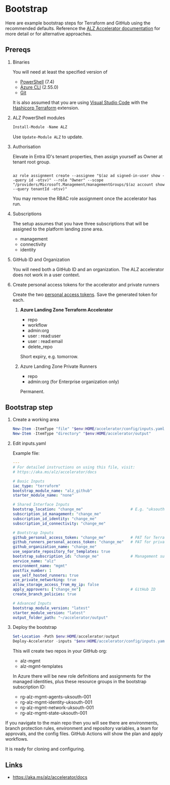 # Bootstrap

Here are example bootstrap steps for Terraform and GitHub using the recommended defaults. Reference the [ALZ Accelerator documentation](https://aka.ms/alz/accelerator/docs) for more detail or for alternative approaches.


## Prereqs

1. Binaries

    You will need at least the specified version of

    - [PowerShell](https://learn.microsoft.com/powershell/scripting/install/installing-powershell) (7.4)
    - [Azure CLI](https://learn.microsoft.com/cli/azure/install-azure-cli) (2.55.0)
    - [Git](https://git-scm.com/downloads)

    It is also assumed that you are using [Visual Studio Code](https://aka.ms/vscode) with the [Hashicorp Terraform](https://marketplace.visualstudio.com/items?itemName=HashiCorp.terraform) extension.

1. ALZ PowerShell modules

   ```powershell
   Install-Module -Name ALZ
   ```

   Use `Update-Module ALZ` to update.

1. Authorisation

    Elevate in Entra ID's tenant properties, then assign yourself as Owner at tenant root group.

    ```shell

    az role assignment create --assignee "$(az ad signed-in-user show --query id -otsv)" --role "Owner" --scope "/providers/Microsoft.Management/managementGroups/$(az account show --query tenantId -otsv)"
    ```

    You may remove the RBAC role assignment once the accelerator has run.

1. Subscriptions

    The setup assumes that you have three subscriptions that will be assigned to the platform landing zone area.

    - management
    - connectivity
    - identity

1. GitHub ID and Organization

    You will need both a GitHub ID and an organization. The ALZ accelerator does not work in a user context.

1. Create personal access tokens for the accelerator and private runners

    Create the two [personal access tokens](https://github.com/settings/tokens). Save the generated token for each.

    1. __Azure Landing Zone Terraform Accelerator__

        - repo
        - workflow
        - admin:org
        - user : read:user
        - user : read:email
        - delete_repo

        Short expiry, e.g. tomorrow.

    1. Azure Landing Zone Private Runners

        - repo
        - admin:org (for Enterprise organization only)

        Permanent.

## Bootstrap step

1. Create a working area

    ```powershell
    New-Item -ItemType "file" "$env:HOME/accelerator/config/inputs.yaml" -Force
    New-Item -ItemType "directory" "$env:HOME/accelerator/output"
    ```

1. Edit inputs.yaml

    Example file:

    ```yaml
    ---
    # For detailed instructions on using this file, visit:
    # https://aka.ms/alz/accelerator/docs

    # Basic Inputs
    iac_type: "terraform"
    bootstrap_module_name: "alz_github"
    starter_module_name: "none"

    # Shared Interface Inputs
    bootstrap_location: "change_me"                     # E.g. "uksouth"
    subscription_id_management: "change_me"
    subscription_id_identity: "change_me"
    subscription_id_connectivity: "change_me"

    # Bootstrap Inputs
    github_personal_access_token: "change_me"           # PAT for Terraform accelerator
    github_runners_personal_access_token: "change_me"   # PAT for private runners
    github_organization_name: "change_me"
    use_separate_repository_for_templates: true
    bootstrap_subscription_id: "change_me"              # Management subscription ID
    service_name: "alz"
    environment_name: "mgmt"
    postfix_number: 1
    use_self_hosted_runners: true
    use_private_networking: true
    allow_storage_access_from_my_ip: false
    apply_approvers: ["change_me"]                      # GitHub ID
    create_branch_policies: true

    # Advanced Inputs
    bootstrap_module_version: "latest"
    starter_module_version: "latest"
    output_folder_path: "~/accelerator/output"
    ```

1. Deploy the bootstrap

    ```powershell
    Set-Location -Path $env:HOME/accelerator/output
    Deploy-Accelerator -inputs "$env:HOME/accelerator/config/inputs.yaml"
    ```

    This will create two repos in your GitHub org:

    - alz-mgmt
    - alz-mgmt-templates

    In Azure there will be new role definitions and assignments for the managed identities, plus these resource groups in the bootstrap subscription ID:

    - rg-alz-mgmt-agents-uksouth-001
    - rg-alz-mgmt-identity-uksouth-001
    - rg-alz-mgmt-network-uksouth-001
    - rg-alz-mgmt-state-uksouth-001

If you navigate to the main repo then you will see there are environments, branch protection rules, environment and repository variables, a team for approvals, and the config files. GitHub Actions will show the plan and apply workflows.

It is ready for cloning and configuring.


## Links

- <https://aka.ms/alz/accelerator/docs>